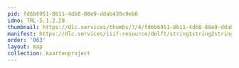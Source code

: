 ```yaml
---
pid: fd6b6951-8b11-4db8-88e9-ddab439c9eb6
idno: TRL-5.1.2.28
thumbnail: https://dlc.services/thumbs/7/4/fd6b6951-8b11-4db8-88e9-ddab439c9eb6/full/400,339/0/default.jpg
manifest: https://dlc.services/iiif-resource/delft/string1string2string3/kaartenproject-2007/TRL-5.1.2.28
order: '063'
layout: map
collection: kaartenproject
---
```

